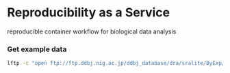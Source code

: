 # Reproducibility as a Service

reproducible container workflow for biological data analysis

### Get example data

```sh
lftp -c "open ftp://ftp.ddbj.nig.ac.jp/ddbj_database/dra/sralite/ByExp/litesra/ERX/ERX309/ERX309035/ERR336130 && get ERR336130.sra"
```
